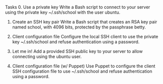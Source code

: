 Tasks
0. Use a private key
Write a Bash script to connect to your server using the private key ~/.ssh/school with the user ubuntu.

1. Create an SSH key pair
Write a Bash script that creates an RSA key pair named school, with 4096 bits, protected by the passphrase betty.

2. Client configuration file
Configure the local SSH client to use the private key ~/.ssh/school and refuse authentication using a password.

3. Let me in!
Add a provided SSH public key to your server to allow connecting using the ubuntu user.

4. Client configuration file (w/ Puppet)
Use Puppet to configure the client SSH configuration file to use ~/.ssh/school and refuse authentication using a password.


